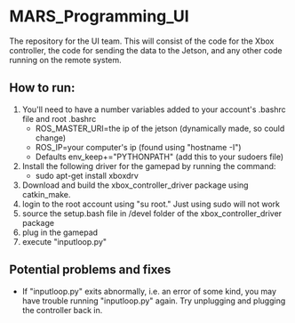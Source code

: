 # MARS_Programming_UI
The repository for the UI team. This will consist of the code for the Xbox controller, the code for sending the data to the Jetson, and any other code running on the remote system. 
## How to run:
1. You'll need to have a number variables added to your account's .bashrc file and root .bashrc
    - ROS_MASTER_URI=the ip of the jetson (dynamically made, so could change)
    - ROS_IP=your computer's ip (found using "hostname -I")
    - Defaults env_keep+="PYTHONPATH" (add this to your sudoers file)
2. Install the following driver for the gamepad by running the command:
    - sudo apt-get install xboxdrv
3. Download and build the xbox_controller_driver package using catkin_make.
4. login to the root account using "su root."  Just using sudo will not work
5. source the setup.bash file in /devel folder of the xbox_controller_driver package
6. plug in the gamepad
7. execute "inputloop.py"

## Potential problems and fixes
- If "inputloop.py" exits abnormally, i.e. an error of some kind, you may have trouble running "inputloop.py" again.  Try unplugging and plugging the controller back in.